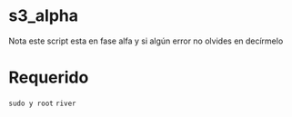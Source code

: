 # s3_alpha

Nota este script esta en fase alfa y si algún error no olvides en decírmelo

# Requerido 

```sudo y root```
```river```
```
